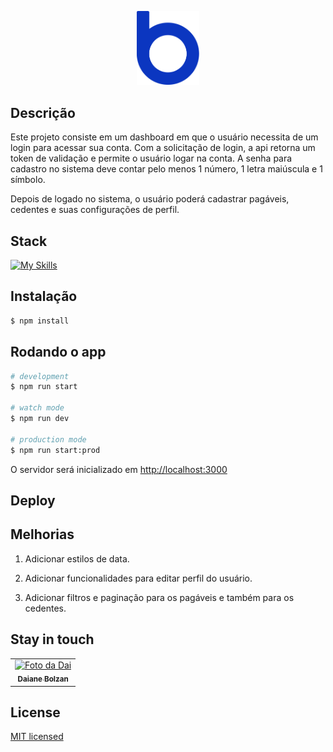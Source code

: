 <p align="center">
<a href="https://bankme.tech/" target="blank"><img src="public/logo-bankme.png" width="100" alt="BankMe Logo" /></a>

</p>


## Descrição

Este projeto consiste em um dashboard em que o usuário necessita de um login para acessar sua conta. Com a solicitação de login, a api retorna um token de validação e permite o usuário logar na conta.
A senha para cadastro no sistema deve contar pelo menos 1 número, 1 letra maiúscula e 1 símbolo.

Depois de logado no sistema, o usuário poderá cadastrar pagáveis, cedentes e suas configurações de perfil.

## Stack

[![My Skills](https://skillicons.dev/icons?i=vscode,js,typescript,nodejs,react,next,tailwind,github,docker)](https://skillicons.dev)


## Instalação

```bash
$ npm install
```

## Rodando o app

```bash
# development
$ npm run start

# watch mode
$ npm run dev

# production mode
$ npm run start:prod
```
O servidor será inicializado em [http://localhost:3000](http://localhost:3000)

<!-- ## Rodando o app com Docker

```bash
# Use the command on git bash 
$ docker run -p 3000:3000 -it backend-bankme:bankme
``` -->
<!-- ## Test

```bash
# unit tests
$ npm run test

# e2e tests
$ npm run test:e2e

# test coverage
$ npm run test:cov
``` -->
## Deploy





## Melhorias

1) Adicionar estilos de data.

2) Adicionar funcionalidades para editar perfil do usuário.

3) Adicionar filtros e paginação para os pagáveis e também para os cedentes.


## Stay in touch

<table>
  <tr>
    <td align="center">
      <a href="https://www.linkedin.com/in/daiane-deponti-bolzan/">
        <img src="https://github.com/Daaaiii.png" width="100px;" alt="Foto da Dai"/><br>
        <sub>
          <b>Daiane Bolzan</b>
        </sub>
      </a>
    </td>
  </tr>
</table>


## License

[MIT licensed](LICENSE)






